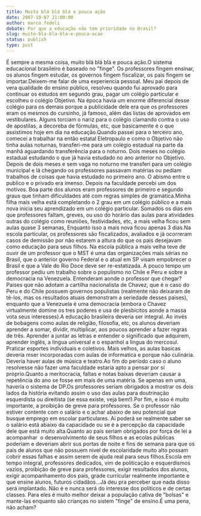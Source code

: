 ```yaml
---
title: Muito blá blá blá e pouca ação
date: 2007-10-07 21:00:00
author: marco.fedeli
debate: Por que a educação não tem prioridade no Brasil?
slug: muito-bla-bla-bla-e-pouca-acao
status: publish 
type: post
---
```


É sempre a mesma coisa, muito blá blá blá e pouca ação.O sistema educacional brasileiro é baseado no "finge". Os professores fingem ensinar, os alunos fingem estudar, os governos fingem fiscalizar, os pais fingem se importar.Deixem-me falar de uma experiencia pessoal. Meu pai depois de vera qualidade do ensino público, resolveu quando fui aprovado para continuar os estudos em segundo grau, pagar um colégio particular e escolheu o colégio Objetivo. Na época havia um enorme diferencial desse colégio para os demais porque a publicidade dele era que os professores eram os mesmos do cursinho, já famoso, além das listas de aprovados em vestibulares. Alguns torciam o nariz para o colégio clamando contra o uso de apostilas, a decoreba de fórmulas, etc, que basicamente é o que assistimos hoje em dia na educação.Quando passei para o terceiro ano, comecei a trabalhar na então estatal Eletropaulo e como o Objetivo não tinha aulas noturnas, transferi-me para um colégio estadual na parte da manhã aguardando transferência para o noturno. Dois meses no colégio estadual estudando o que já havia estudado no ano anterior no Objetivo. Depois de dois meses e sem vaga no noturno me transferi para um colégio municipal e lá chegando os professores passavam matérias ou pediam trabalhos de coisas que havia estudado no primeiro ano. O abismo entre o publico e o privado era imenso. Depois na faculdade percebi um dos motivos. Boa parte dos alunos eram professores de primeiro e segundo graus que tinham dificuldades até com regras simples de gramática.Minha filha mais velha está completando o 2 grau em um colégio público e a mais nova inicia seu aprendizado em um colégio particular. Somados os dias em que professores faltam, greves, ou uso do horário das aulas para atividades outras do colégio como reuniões, festividades, etc, a mais velha ficou sem aulas quase 3 semanas, Enquanto isso a mais nova ficou apenas 3 dias.Na escola particular, os professores são fiscalizados, avaliados e já ocorreram casos de demissão por não estarem a altura do que os pais desejavam como educação para seus filhos. Na escola pública a mais velha teve de ouvir de um professor que o MST é uma das organizações mais sérias no Brasil, que o anterior governo Federal e o atual em SP visam empobrecer o Brasil e que a Vale do Rio Doce deve ser re-estatizada. A pouco tempo um professor pediu um trabalho sobre o populismo no Chile e Peru e sobre a democracia na Venezuela. Entenderam aonde o professor que chegar? Paises que não adotam a cartilha nacionalista de Chavez, que é o caso do Peru e do Chile possuem governos populistas (realmente não deixaram de tê-los, mas os resultados atuais demonstram a seriedade desses paises), enquanto que a Venezuela é uma democracia (embora o Chavez virtualmente domine os tres poderes e usa de plesbicitos aonde a massa vota seus interesses).A educação brasileira deveria ser integral. Ao invés de bobagens como aulas de religião, filosofia, etc, os alunos deveriam aprender a somar, dividir, multiplicar, aos poucos aprender a fazer regras de três. Aprender a juntar as letras e entender o significado que adquirem, aprender inglês, a lingua universal e o espanhol a lingua do mercosul. Praticar esportes individuais e coletivos. Mais velhos, as aulas basicas deveria mser incorporadas com aulas de informatica e porque não culinária. Deveria haver aulas de música e teatro.Ao fim do período caso o aluno resolvesse não fazer uma faculdade estaria apto a pensar por sí próprio.Quanto a meritocracia, faltas e notas baixas deveriam causar a repetência do ano se fosse em mais de uma matéria. Se apenas em uma, haveria o sistema de DP.Os professores seriam obrigados a mostrar os dois lados da história evitando assim o uso das aulas para doutrinação esquerdista ou direitista (se essa existe, veja bem!).Por fim, e isso é muito importante, a proibição de greve para professores. Se o professor não estiver contente com o salário e o achar abaixo de seu potencial que busque emprego em escolar particulares. Ai poderá se realmente saber se o salário está abaixo da capacidade ou se é a percepção da capacidade dele que está muito alta.Quanto ao pais seriam obrigados por força de lei a acompanhar  o desenvolvimento de seus filhos e as ecolas públicas poderiam e deveriam abrir sus portas de noite e fins de semana para que os pais de alunos que não possuem nivel de escolaridade muito alto possam cobrir essas falhas e assim serem de ajuda real para seus filhos.Escola em tempo integral, professores dedicados, vim de politicação e esquerdismos vazios, proibição de greve para professores, exigir resultados dos alunos, exigir acompanhamento dos pais, grade curricular realmente importante e que ensine alunos, futuros cidadãos...Já deu pra perceber que nada disso será implantado. Não é e nunca será do interesse dos políticos e de certas classes. Para eles é muito melhor deixar a população cativa de "bolsas" e mante-las enquanto são crianças no sistem "finge" de ensino.É uma pena, não acham?
